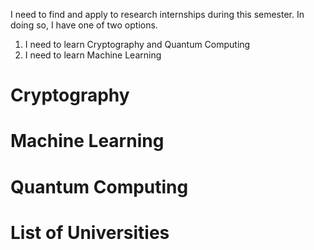 I need to find and apply to research internships during this semester. In doing so, I have one of two options. 
1. I need to learn Cryptography and Quantum Computing
2. I need to learn Machine Learning
# Cryptography
# Machine Learning
# Quantum Computing
# List of Universities
